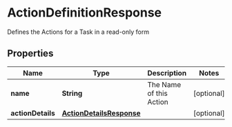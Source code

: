 

# ActionDefinitionResponse

Defines the Actions for a Task in a read-only form

## Properties

| Name | Type | Description | Notes |
|------------ | ------------- | ------------- | -------------|
|**name** | **String** | The Name of this Action |  [optional] |
|**actionDetails** | [**ActionDetailsResponse**](ActionDetailsResponse.md) |  |  [optional] |



